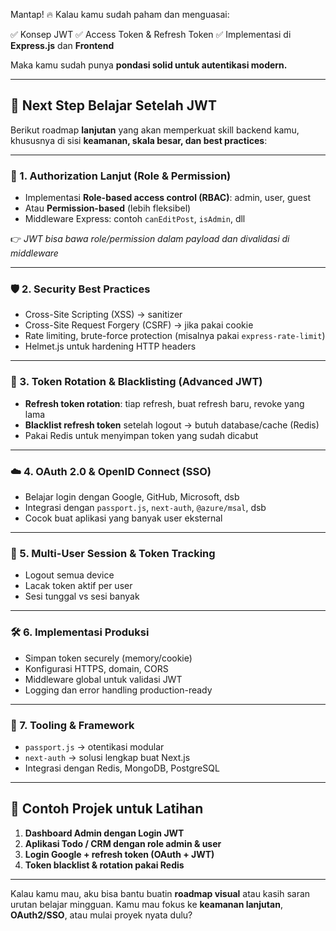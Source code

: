 Mantap! 🔥 Kalau kamu sudah paham dan menguasai:

✅ Konsep JWT
✅ Access Token & Refresh Token
✅ Implementasi di **Express.js** dan **Frontend**

Maka kamu sudah punya **pondasi solid untuk autentikasi modern.**

---

## 🧭 Next Step Belajar Setelah JWT

Berikut roadmap **lanjutan** yang akan memperkuat skill backend kamu, khususnya di sisi **keamanan, skala besar, dan best practices**:

---

### 🔐 1. **Authorization Lanjut (Role & Permission)**

* Implementasi **Role-based access control (RBAC)**: admin, user, guest
* Atau **Permission-based** (lebih fleksibel)
* Middleware Express: contoh `canEditPost`, `isAdmin`, dll

👉 *JWT bisa bawa role/permission dalam payload dan divalidasi di middleware*

---

### 🛡 2. **Security Best Practices**

* Cross-Site Scripting (XSS) → sanitizer
* Cross-Site Request Forgery (CSRF) → jika pakai cookie
* Rate limiting, brute-force protection (misalnya pakai `express-rate-limit`)
* Helmet.js untuk hardening HTTP headers

---

### 🔁 3. **Token Rotation & Blacklisting (Advanced JWT)**

* **Refresh token rotation**: tiap refresh, buat refresh baru, revoke yang lama
* **Blacklist refresh token** setelah logout → butuh database/cache (Redis)
* Pakai Redis untuk menyimpan token yang sudah dicabut

---

### ☁️ 4. **OAuth 2.0 & OpenID Connect (SSO)**

* Belajar login dengan Google, GitHub, Microsoft, dsb
* Integrasi dengan `passport.js`, `next-auth`, `@azure/msal`, dsb
* Cocok buat aplikasi yang banyak user eksternal

---

### 👥 5. **Multi-User Session & Token Tracking**

* Logout semua device
* Lacak token aktif per user
* Sesi tunggal vs sesi banyak

---

### 🛠 6. **Implementasi Produksi**

* Simpan token securely (memory/cookie)
* Konfigurasi HTTPS, domain, CORS
* Middleware global untuk validasi JWT
* Logging dan error handling production-ready

---

### 🧰 7. **Tooling & Framework**

* `passport.js` → otentikasi modular
* `next-auth` → solusi lengkap buat Next.js
* Integrasi dengan Redis, MongoDB, PostgreSQL

---

## 🚀 Contoh Projek untuk Latihan

1. **Dashboard Admin dengan Login JWT**
2. **Aplikasi Todo / CRM dengan role admin & user**
3. **Login Google + refresh token (OAuth + JWT)**
4. **Token blacklist & rotation pakai Redis**

---

Kalau kamu mau, aku bisa bantu buatin **roadmap visual** atau kasih saran urutan belajar mingguan.
Kamu mau fokus ke **keamanan lanjutan**, **OAuth2/SSO**, atau mulai proyek nyata dulu?
